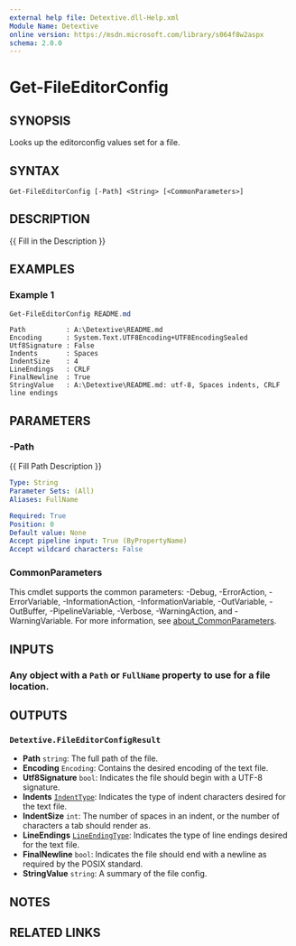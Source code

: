 ```yaml
---
external help file: Detextive.dll-Help.xml
Module Name: Detextive
online version: https://msdn.microsoft.com/library/s064f8w2aspx
schema: 2.0.0
---
```


# Get-FileEditorConfig

## SYNOPSIS
Looks up the editorconfig values set for a file.

## SYNTAX

```
Get-FileEditorConfig [-Path] <String> [<CommonParameters>]
```

## DESCRIPTION
{{ Fill in the Description }}

## EXAMPLES

### Example 1
```ps1
Get-FileEditorConfig README.md
```

```
Path          : A:\Detextive\README.md
Encoding      : System.Text.UTF8Encoding+UTF8EncodingSealed
Utf8Signature : False
Indents       : Spaces
IndentSize    : 4
LineEndings   : CRLF
FinalNewline  : True
StringValue   : A:\Detextive\README.md: utf-8, Spaces indents, CRLF line endings
```

## PARAMETERS

### -Path
{{ Fill Path Description }}

```yaml
Type: String
Parameter Sets: (All)
Aliases: FullName

Required: True
Position: 0
Default value: None
Accept pipeline input: True (ByPropertyName)
Accept wildcard characters: False
```

### CommonParameters
This cmdlet supports the common parameters: -Debug, -ErrorAction, -ErrorVariable, -InformationAction, -InformationVariable, -OutVariable, -OutBuffer, -PipelineVariable, -Verbose, -WarningAction, and -WarningVariable. For more information, see [about_CommonParameters](http://go.microsoft.com/fwlink/?LinkID=113216).

## INPUTS

### Any object with a `Path` or `FullName` property to use for a file location.

## OUTPUTS

### `Detextive.FileEditorConfigResult`

* **Path** `string`: The full path of the file.
* **Encoding** `Encoding`: Contains the desired encoding of the text file.
* **Utf8Signature** `bool`: Indicates the file should begin with a UTF-8 signature.
* **Indents** [`IndentType`][]: Indicates the type of indent characters desired for the text file.
* **IndentSize** `int`: The number of spaces in an indent, or the number of characters a tab should render as.
* **LineEndings** [`LineEndingType`][]: Indicates the type of line endings desired for the text file.
* **FinalNewline** `bool`: Indicates the file should end with a newline as required by the POSIX standard.
* **StringValue** `string`: A summary of the file config.

[`IndentType`]: Get-FileIndents.md#OUTPUTS
[`LineEndingType`]: Get-FileLineEndings.md#OUTPUTS

## NOTES

## RELATED LINKS
